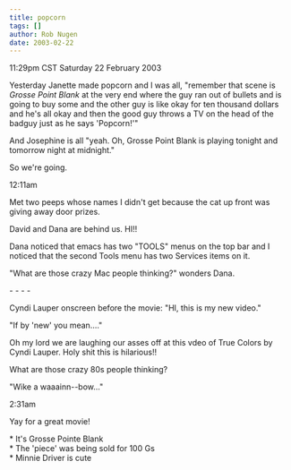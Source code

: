 ```yaml
---
title: popcorn
tags: []
author: Rob Nugen
date: 2003-02-22
---
```


<p class=date>11:29pm CST Saturday 22 February 2003</p>

<p>Yesterday Janette made popcorn and I was all, "remember that scene
is <em>Grosse Point Blank</em> at the very end where the guy ran out
of bullets and is going to buy some and the other guy is like okay for
ten thousand dollars and he's all okay and then the good guy throws a
TV on the head of the badguy just as he says 'Popcorn!'"</p>

<p>And Josephine is all "yeah.  Oh, Grosse Point Blank is playing
tonight and tomorrow night at midnight."</p>

<p>So we're going.</p>

<p class=date>12:11am</p>

<p>Met two peeps whose names I didn't get because the cat up front was
giving away door prizes.</p>

<p>David and  Dana are behind us.  HI!!</p>

<p>Dana noticed that emacs has two "TOOLS" menus on the top bar and I
noticed that the second Tools menu has two Services items on it.</p>

<p>"What are those crazy Mac people thinking?" wonders Dana.</p>

<p>- - - -</p>

<p>Cyndi Lauper onscreen before the movie: "HI, this is my new
video."</p>

<p>"If by 'new' you mean...."</p>

<p>Oh my lord we are laughing our asses off at this vdeo of True
Colors by Cyndi Lauper.  Holy shit this is hilarious!!</p>

<p>What are those crazy 80s people thinking?</p>

<p>"Wike a waaainn--bow..."</p>

<p class=date>2:31am</p>

<p>Yay for a great movie!</p>

<p>* It's Grosse Pointe Blank
<br>* The 'piece' was being sold for 100 Gs
<br>* Minnie Driver is cute</p>
